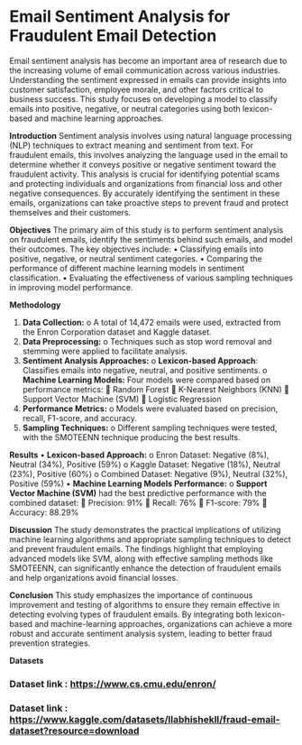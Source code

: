 # Email Sentiment Analysis for Fraudulent Email Detection

Email sentiment analysis has become an important area of research due to the increasing volume of email communication across various industries. Understanding the sentiment expressed in emails can provide insights into customer satisfaction, employee morale, and other factors critical to business success. This study focuses on developing a model to classify emails into positive, negative, or neutral categories using both lexicon-based and machine learning approaches.

**Introduction**
Sentiment analysis involves using natural language processing (NLP) techniques to extract meaning and sentiment from text. For fraudulent emails, this involves analyzing the language used in the email to determine whether it conveys positive or negative sentiment toward the fraudulent activity. This analysis is crucial for identifying potential scams and protecting individuals and organizations from financial loss and other negative consequences. By accurately identifying the sentiment in these emails, organizations can take proactive steps to prevent fraud and protect themselves and their customers.

**Objectives**
The primary aim of this study is to perform sentiment analysis on fraudulent emails, identify the sentiments behind such emails, and model their outcomes. The key objectives include:
•	Classifying emails into positive, negative, or neutral sentiment categories.
•	Comparing the performance of different machine learning models in sentiment classification.
•	Evaluating the effectiveness of various sampling techniques in improving model performance.

**Methodology**
1.	**Data Collection:**
o	A total of 14,472 emails were used, extracted from the Enron Corporation dataset and Kaggle dataset.
2.	**Data Preprocessing:**
o	Techniques such as stop word removal and stemming were applied to facilitate analysis.
3.	**Sentiment Analysis Approaches:**
o	**Lexicon-based Approach**: Classifies emails into negative, neutral, and positive sentiments.
o	**Machine Learning Models:** Four models were compared based on performance metrics:
	Random Forest
	K-Nearest Neighbors (KNN)
	Support Vector Machine (SVM)
	Logistic Regression
4.	**Performance Metrics:**
o	Models were evaluated based on precision, recall, F1-score, and accuracy.
5.	**Sampling Techniques:**
o	Different sampling techniques were tested, with the SMOTEENN technique producing the best results.

**Results**
•	**Lexicon-based Approach:**
o	Enron Dataset: Negative (8%), Neutral (34%), Positive (59%)
o	Kaggle Dataset: Negative (18%), Neutral (23%), Positive (60%)
o	Combined Dataset: Negative (9%), Neutral (32%), Positive (59%)
•	**Machine Learning Models Performance:**
o	**Support Vector Machine (SVM)** had the best predictive performance with the combined dataset:
	Precision: 91%
	Recall: 76%
	F1-score: 79%
	Accuracy: 88.29%

**Discussion**
The study demonstrates the practical implications of utilizing machine learning algorithms and appropriate sampling techniques to detect and prevent fraudulent emails. The findings highlight that employing advanced models like SVM, along with effective sampling methods like SMOTEENN, can significantly enhance the detection of fraudulent emails and help organizations avoid financial losses.

**Conclusion**
This study emphasizes the importance of continuous improvement and testing of algorithms to ensure they remain effective in detecting evolving types of fraudulent emails. By integrating both lexicon-based and machine-learning approaches, organizations can achieve a more robust and accurate sentiment analysis system, leading to better fraud prevention strategies.

**Datasets**

### Dataset link : https://www.cs.cmu.edu/enron/

### Dataset link : https://www.kaggle.com/datasets/llabhishekll/fraud-email-dataset?resource=download


